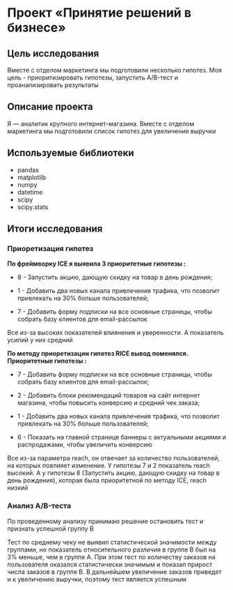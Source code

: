 # Проект «Принятие решений в бизнесе»

## Цель исследования  

Вместе с отделом маркетинга мы подготовили несколько гипотез. Моя цель - приоритизировать гипотезы, запустить A/B-тест и проанализировать результаты

## Описание проекта
Я — аналитик крупного интернет-магазина. Вместе с отделом маркетинга мы подготовили список гипотез для увеличения выручки

## Используемые библиотеки

- pandas
- matplotlib
- numpy
- datetime
- scipy
- scipy.stats

## Итоги исследования

### Приоретизация гипотез

**По фреймворку ICE я выявила 3 приоритетные гипотезы :**

- 8 - Запустить акцию, дающую скидку на товар в день рождения;

- 1 - Добавить два новых канала привлечения трафика, что позволит привлекать на 30% больше пользователей;

- 7 - Добавить форму подписки на все основные страницы, чтобы собрать базу клиентов для email-рассылок

Все из-за высоких показателей влиянения и уверенности. А показатель усилий у них средний

**По методу приоретизации гипотез RICE вывод поменялся. Приоритетные гипотезы :**

- 7 - Добавить форму подписки на все основные страницы, чтобы собрать базу клиентов для email-рассылок;

- 2 - Добавить блоки рекомендаций товаров на сайт интернет магазина, чтобы повысить конверсию и средний чек заказа;

- 1 - Добавить два новых канала привлечения трафика, что позволит привлекать на 30% больше пользователей;

- 6 - Показать на главной странице баннеры с актуальными акциями и распродажами, чтобы увеличить конверсию

Все из-за параметра reach, он отвечает за количество пользователей, на которых повлияет изменение. У гипотезы 7 и 2 показатель reach высокий. А у гипотезы 8 (Запустить акцию, дающую скидку на товар в день рождения), которая была приоритетной по методу ICE, reach низкий

### Анализ A/B-теста

По проведенному анализу принимаю решение остановить тест и признать успешной группу В

Тест по среднему чеку не выявил статистической значимости между группами, но показатель относительного различия в группе В был на 3% меньше, чем в группе А. При этом тест по количеству заказов на пользователя оказался статистически значимым и показал прирост числа заказов в группе В. В дальнейшем увеличение заказов приведет и к увеличению выручки, поэтому тест является успешным
